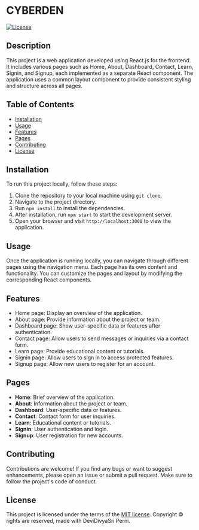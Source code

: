# CYBERDEN

[![License](https://img.shields.io/badge/license-MIT-blue.svg)](https://opensource.org/licenses/MIT)

## Description

This project is a web application developed using React.js for the frontend. It includes various pages such as Home, About, Dashboard, Contact, Learn, Signin, and Signup, each implemented as a separate React component. The application uses a common layout component to provide consistent styling and structure across all pages.

## Table of Contents

- [Installation](#installation)
- [Usage](#usage)
- [Features](#features)
- [Pages](#pages)
- [Contributing](#contributing)
- [License](#license)

## Installation

To run this project locally, follow these steps:

1. Clone the repository to your local machine using `git clone`.
2. Navigate to the project directory.
3. Run `npm install` to install the dependencies.
4. After installation, run `npm start` to start the development server.
5. Open your browser and visit `http://localhost:3000` to view the application.

## Usage

Once the application is running locally, you can navigate through different pages using the navigation menu. Each page has its own content and functionality. You can customize the pages and layout by modifying the corresponding React components.

## Features

- Home page: Display an overview of the application.
- About page: Provide information about the project or team.
- Dashboard page: Show user-specific data or features after authentication.
- Contact page: Allow users to send messages or inquiries via a contact form.
- Learn page: Provide educational content or tutorials.
- Signin page: Allow users to sign in to access protected features.
- Signup page: Allow new users to register for an account.

## Pages

- **Home**: Brief overview of the application.
- **About**: Information about the project or team.
- **Dashboard**: User-specific data or features.
- **Contact**: Contact form for user inquiries.
- **Learn**: Educational content or tutorials.
- **Signin**: User authentication and login.
- **Signup**: User registration for new accounts.

## Contributing

Contributions are welcome! If you find any bugs or want to suggest enhancements, please open an issue or submit a pull request. Make sure to follow the project's code of conduct.

## License

This project is licensed under the terms of the [MIT license](LICENSE).
Copyright © rights are reserved, made with <i className="fa fa-heart"></i> DeviDivyaSri Perni.
